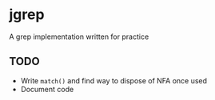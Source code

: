 # jgrep

A grep implementation written for practice

## TODO
- Write `match()` and find way to dispose of NFA once used
- Document code
